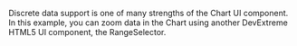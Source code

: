 Discrete data support is&nbsp;one of&nbsp;many strengths of&nbsp;the Chart UI component. In&nbsp;this example, you can zoom data in&nbsp;the Chart using another DevExtreme HTML5&nbsp;UI component, the RangeSelector.